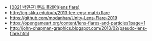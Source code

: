 
- [[0821 박민근] 렌즈 플레어(lens flare)](https://www.slideshare.net/agebreak/0821-lens-flare)
- <http://cg.skku.edu/pub/2013-lee-egsr-matrixflare>
- <https://github.com/modanhan/Unity-Lens-Flare-2019>
- <https://opengameart.org/content/lens-flares-and-particles?page=1>
- <http://john-chapman-graphics.blogspot.com/2013/02/pseudo-lens-flare.html>